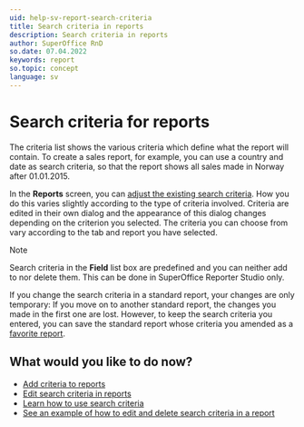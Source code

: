 ```yaml
---
uid: help-sv-report-search-criteria
title: Search criteria in reports
description: Search criteria in reports
author: SuperOffice RnD
so.date: 07.04.2022
keywords: report
so.topic: concept
language: sv
---
```


# Search criteria for reports

The criteria list shows the various criteria which define what the report will contain. To create a sales report, for example, you can use a country and date as search criteria, so that the report shows all sales made in Norway after 01.01.2015.

In the **Reports** screen, you can [adjust the existing search criteria][1]. How you do this varies slightly according to the type of criteria involved. Criteria are edited in their own dialog and the appearance of this dialog changes depending on the criterion you selected. The criteria you can choose from vary according to the tab and report you have selected.

> [!NOTE]
> Search criteria in the **Field** list box are predefined and you can neither add to nor delete them. This can be done in SuperOffice Reporter Studio only.

If you change the search criteria in a standard report, your changes are only temporary: If you move on to another standard report, the changes you made in the first one are lost. However, to keep the search criteria you entered, you can save the standard report whose criteria you amended as a [favorite report][3].

## What would you like to do now?

* [Add criteria to reports][4]
* [Edit search criteria in reports][1]
* [Learn how to use search criteria][5]
* [See an example of how to edit and delete search criteria in a report][1]

<!-- Referenced links -->
[1]: edit.md
[3]: ../labels/add-format.md
[4]: add.md
[5]: ../../../search-options/learn/search-criteria.md

<!-- Referenced images -->

